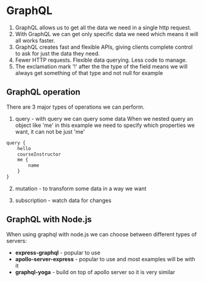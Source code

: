 # GraphQL

1. GraphQL allows us to get all the data we need in a single http request.
2. With GraphQL we can get only specific data we need which means it will all works faster.
3. GraphQL creates fast and flexible APIs, giving clients complete control to ask for just the data they need.
4. Fewer HTTP requests. Flexible data querying. Less code to manage.
5. The exclamation mark '!' after the the type of the field means we will always get something of that type and not null for example

## GraphQL operation

There are 3 major types of operations we can perform.

1. query - with query we can query some data
   When we nested query an object like 'me' in this example we need to specify which properties we want, it can not be just 'me'

```javascript
query {
    hello
    courseInstructor
    me {
        name
    }
}
```

2. mutation - to transform some data in a way we want

3. subscription - watch data for changes

## GraphQL with Node.js

When using graphql with node.js we can choose between different types of servers:

- **express-graphql** - popular to use
- **apollo-server-express** - popular to use and most examples will be with it
- **graphql-yoga** - build on top of apollo server so it is very similar
